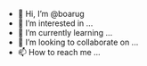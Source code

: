 - 👋 Hi, I’m @boarug
- 👀 I’m interested in ...
- 🌱 I’m currently learning ...
- 💞️ I’m looking to collaborate on ...
- 📫 How to reach me ...

<!---
boarug/boarug is a ✨ special ✨ repository because its `README.md` (this file) appears on your GitHub profile.
You can click the Preview link to take a look at your changes.
--->

